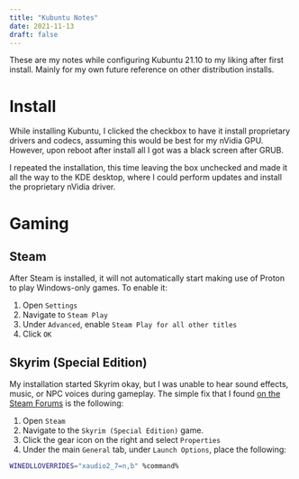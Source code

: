 ```yaml
---
title: "Kubuntu Notes"
date: 2021-11-13
draft: false
---
```


These are my notes while configuring Kubuntu 21.10 to my liking after first install. Mainly for my own future reference on other distribution installs.

<!--more-->

# Install
While installing Kubuntu, I clicked the checkbox to have it install proprietary drivers and codecs, assuming this would be best for my nVidia GPU. However, upon reboot after install all I got was a black screen after GRUB.

I repeated the installation, this time leaving the box unchecked and made it all the way to the KDE desktop, where I could perform updates and install the proprietary nVidia driver.


# Gaming
## Steam
After Steam is installed, it will not automatically start making use of Proton to play Windows-only games. To enable it:

1. Open `Settings`
2. Navigate to `Steam Play`
3. Under `Advanced`, enable `Steam Play for all other titles`
4. Click `OK`

## Skyrim (Special Edition)
My installation started Skyrim okay, but I was unable to hear sound effects, music, or NPC voices during gameplay. The simple fix that I found [on the Steam Forums](https://steamcommunity.com/app/489830/discussions/0/3441214221459912300/?ctp=2#c3038229380336710200) is the following:

1. Open `Steam`
2. Navigate to the `Skyrim (Special Edition)` game.
3. Click the gear icon on the right and select `Properties`
4. Under the main `General` tab, under `Launch Options`, place  the following:

```sh
WINEDLLOVERRIDES="xaudio2_7=n,b" %command%
```
